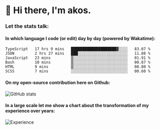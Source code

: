 # 👋 Hi there, I'm akos. 


### Let the stats talk:


#### In which language I code (or edit) day by day (powered by Wakatime): 

<!--START_SECTION:waka-->

```text
TypeScript   17 hrs 9 mins   ████████████████████▓░░░░   83.07 %
JSON         2 hrs 27 mins   ███░░░░░░░░░░░░░░░░░░░░░░   11.88 %
JavaScript   23 mins         ▒░░░░░░░░░░░░░░░░░░░░░░░░   01.91 %
Bash         10 mins         ▒░░░░░░░░░░░░░░░░░░░░░░░░   00.87 %
HTML         9 mins          ▒░░░░░░░░░░░░░░░░░░░░░░░░   00.80 %
SCSS         7 mins          ░░░░░░░░░░░░░░░░░░░░░░░░░   00.60 %
```

<!--END_SECTION:waka-->

#### On my open-source contribution here on Github:
 
![GitHub stats](https://github-readme-stats.vercel.app/api?username=akosbalasko)

#### In a large scale let me show a chart about the transformation of my experience over years:   

![Experience](https://cr-skills-chart-widget.azurewebsites.net/api/api?username=akosbalasko)
